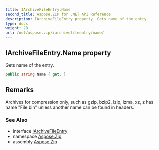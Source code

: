 ```yaml
---
title: IArchiveFileEntry.Name
second_title: Aspose.ZIP for .NET API Reference
description: IArchiveFileEntry property. Gets name of the entry
type: docs
weight: 20
url: /net/aspose.zip/iarchivefileentry/name/
---
```

## IArchiveFileEntry.Name property

Gets name of the entry.

```csharp
public string Name { get; }
```

## Remarks

Archives for compression only, such as gzip, bzip2, lzip, lzma, xz, z has name "File.bin" unless another name can be found in headers.

### See Also

* interface [IArchiveFileEntry](../)
* namespace [Aspose.Zip](../../iarchivefileentry/)
* assembly [Aspose.Zip](../../../)


